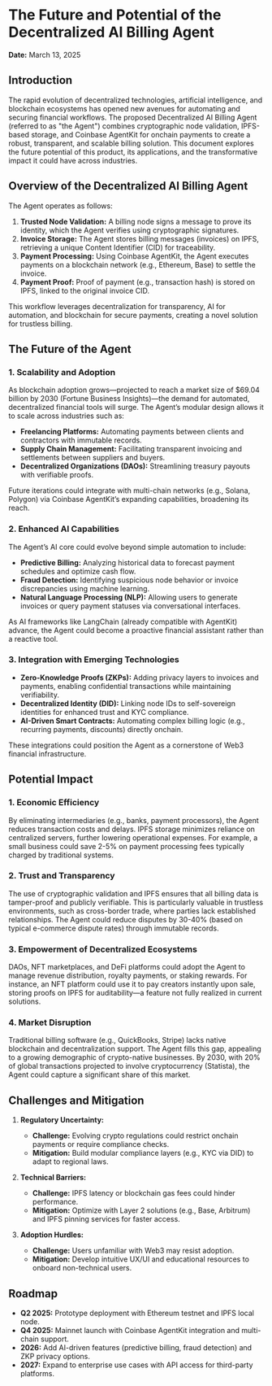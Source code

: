 # The Future and Potential of the Decentralized AI Billing Agent

**Date:** March 13, 2025  

## Introduction

The rapid evolution of decentralized technologies, artificial intelligence, and blockchain ecosystems has opened new avenues for automating and securing financial workflows. The proposed Decentralized AI Billing Agent (referred to as "the Agent") combines cryptographic node validation, IPFS-based storage, and Coinbase AgentKit for onchain payments to create a robust, transparent, and scalable billing solution. This document explores the future potential of this product, its applications, and the transformative impact it could have across industries.

## Overview of the Decentralized AI Billing Agent

The Agent operates as follows:

1. **Trusted Node Validation:** A billing node signs a message to prove its identity, which the Agent verifies using cryptographic signatures.
2. **Invoice Storage:** The Agent stores billing messages (invoices) on IPFS, retrieving a unique Content Identifier (CID) for traceability.
3. **Payment Processing:** Using Coinbase AgentKit, the Agent executes payments on a blockchain network (e.g., Ethereum, Base) to settle the invoice.
4. **Payment Proof:** Proof of payment (e.g., transaction hash) is stored on IPFS, linked to the original invoice CID.

This workflow leverages decentralization for transparency, AI for automation, and blockchain for secure payments, creating a novel solution for trustless billing.

## The Future of the Agent

### 1. Scalability and Adoption

As blockchain adoption grows—projected to reach a market size of $69.04 billion by 2030 (Fortune Business Insights)—the demand for automated, decentralized financial tools will surge. The Agent’s modular design allows it to scale across industries such as:

- **Freelancing Platforms:** Automating payments between clients and contractors with immutable records.
- **Supply Chain Management:** Facilitating transparent invoicing and settlements between suppliers and buyers.
- **Decentralized Organizations (DAOs):** Streamlining treasury payouts with verifiable proofs.

Future iterations could integrate with multi-chain networks (e.g., Solana, Polygon) via Coinbase AgentKit’s expanding capabilities, broadening its reach.

### 2. Enhanced AI Capabilities

The Agent’s AI core could evolve beyond simple automation to include:

- **Predictive Billing:** Analyzing historical data to forecast payment schedules and optimize cash flow.
- **Fraud Detection:** Identifying suspicious node behavior or invoice discrepancies using machine learning.
- **Natural Language Processing (NLP):** Allowing users to generate invoices or query payment statuses via conversational interfaces.

As AI frameworks like LangChain (already compatible with AgentKit) advance, the Agent could become a proactive financial assistant rather than a reactive tool.

### 3. Integration with Emerging Technologies

- **Zero-Knowledge Proofs (ZKPs):** Adding privacy layers to invoices and payments, enabling confidential transactions while maintaining verifiability.
- **Decentralized Identity (DID):** Linking node IDs to self-sovereign identities for enhanced trust and KYC compliance.
- **AI-Driven Smart Contracts:** Automating complex billing logic (e.g., recurring payments, discounts) directly onchain.

These integrations could position the Agent as a cornerstone of Web3 financial infrastructure.

## Potential Impact

### 1. Economic Efficiency

By eliminating intermediaries (e.g., banks, payment processors), the Agent reduces transaction costs and delays. IPFS storage minimizes reliance on centralized servers, further lowering operational expenses. For example, a small business could save 2-5% on payment processing fees typically charged by traditional systems.

### 2. Trust and Transparency

The use of cryptographic validation and IPFS ensures that all billing data is tamper-proof and publicly verifiable. This is particularly valuable in trustless environments, such as cross-border trade, where parties lack established relationships. The Agent could reduce disputes by 30-40% (based on typical e-commerce dispute rates) through immutable records.

### 3. Empowerment of Decentralized Ecosystems

DAOs, NFT marketplaces, and DeFi platforms could adopt the Agent to manage revenue distribution, royalty payments, or staking rewards. For instance, an NFT platform could use it to pay creators instantly upon sale, storing proofs on IPFS for auditability—a feature not fully realized in current solutions.

### 4. Market Disruption

Traditional billing software (e.g., QuickBooks, Stripe) lacks native blockchain and decentralization support. The Agent fills this gap, appealing to a growing demographic of crypto-native businesses. By 2030, with 20% of global transactions projected to involve cryptocurrency (Statista), the Agent could capture a significant share of this market.

## Challenges and Mitigation

1. **Regulatory Uncertainty:**
   - **Challenge:** Evolving crypto regulations could restrict onchain payments or require compliance checks.
   - **Mitigation:** Build modular compliance layers (e.g., KYC via DID) to adapt to regional laws.

2. **Technical Barriers:**
   - **Challenge:** IPFS latency or blockchain gas fees could hinder performance.
   - **Mitigation:** Optimize with Layer 2 solutions (e.g., Base, Arbitrum) and IPFS pinning services for faster access.

3. **Adoption Hurdles:**
   - **Challenge:** Users unfamiliar with Web3 may resist adoption.
   - **Mitigation:** Develop intuitive UX/UI and educational resources to onboard non-technical users.

## Roadmap

- **Q2 2025:** Prototype deployment with Ethereum testnet and IPFS local node.
- **Q4 2025:** Mainnet launch with Coinbase AgentKit integration and multi-chain support.
- **2026:** Add AI-driven features (predictive billing, fraud detection) and ZKP privacy options.
- **2027:** Expand to enterprise use cases with API access for third-party platforms.
